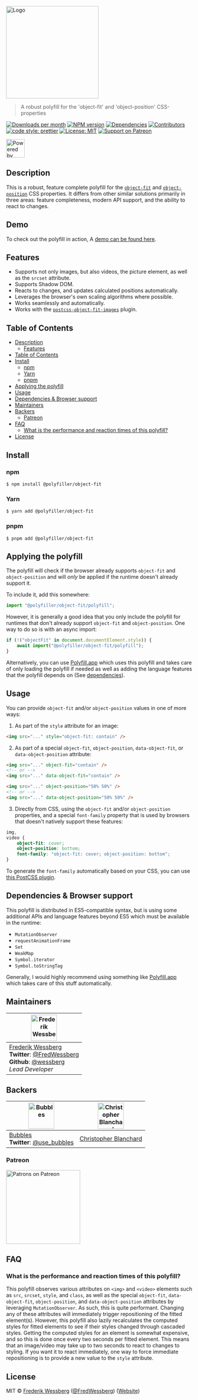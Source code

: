 <!-- SHADOW_SECTION_LOGO_START -->

<div><img alt="Logo" src="https://raw.githubusercontent.com/polyfiller-org/polyfiller/master/packages/library/css/object-fit/documentation/asset/logo.png" height="250"   /></div>

<!-- SHADOW_SECTION_LOGO_END -->

<!-- SHADOW_SECTION_DESCRIPTION_SHORT_START -->

> A robust polyfill for the 'object-fit' and 'object-position' CSS-properties

<!-- SHADOW_SECTION_DESCRIPTION_SHORT_END -->

<!-- SHADOW_SECTION_BADGES_START -->

<a href="https://npmcharts.com/compare/%40polyfiller%2Fobject-fit?minimal=true"><img alt="Downloads per month" src="https://img.shields.io/npm/dm/%40polyfiller%2Fobject-fit.svg"    /></a>
<a href="https://www.npmjs.com/package/%40polyfiller%2Fobject-fit"><img alt="NPM version" src="https://badge.fury.io/js/%40polyfiller%2Fobject-fit.svg"    /></a>
<a href="https://david-dm.org/polyfiller-org/library"><img alt="Dependencies" src="https://img.shields.io/david/polyfiller-org%2Flibrary.svg"    /></a>
<a href="https://github.com/polyfiller-org/library/graphs/contributors"><img alt="Contributors" src="https://img.shields.io/github/contributors/polyfiller-org%2Flibrary.svg"    /></a>
<a href="https://github.com/prettier/prettier"><img alt="code style: prettier" src="https://img.shields.io/badge/code_style-prettier-ff69b4.svg"    /></a>
<a href="https://opensource.org/licenses/MIT"><img alt="License: MIT" src="https://img.shields.io/badge/License-MIT-yellow.svg"    /></a>
<a href="https://www.patreon.com/bePatron?u=11315442"><img alt="Support on Patreon" src="https://img.shields.io/badge/patreon-donate-green.svg"    /></a>

<!-- SHADOW_SECTION_BADGES_END -->

<div><img alt="Powered by Polyfiller" src="https://raw.githubusercontent.com/polyfiller-org/polyfiller/master/documentation/asset/logo-color-powered-by.png" height="50"   /></div>

<!-- SHADOW_SECTION_DESCRIPTION_LONG_START -->

## Description

<!-- SHADOW_SECTION_DESCRIPTION_LONG_END -->

This is a robust, feature complete polyfill for the [`object-fit`](https://developer.mozilla.org/en-US/docs/Web/CSS/object-fit) and [`object-position`](https://developer.mozilla.org/en-US/docs/Web/CSS/object-position) CSS properties.
It differs from other similar solutions primarily in three areas: feature completeness, modern API support, and the ability to react to changes.

## Demo

To check out the polyfill in action, A [demo can be found here](https://object-fit.netlify.app).

<!-- SHADOW_SECTION_FEATURES_START -->

## Features

<!-- SHADOW_SECTION_FEATURES_END -->

- Supports not only images, but also videos, the picture element, as well as the `srcset` attribute.
- Supports Shadow DOM.
- Reacts to changes, and updates calculated positions automatically.
- Leverages the browser's own scaling algorithms where possible.
- Works seamlessly and automatically.
- Works with the [`postcss-object-fit-images`](https://github.com/ronik-design/postcss-object-fit-images) plugin.

<!-- SHADOW_SECTION_FEATURE_IMAGE_START -->

<!-- SHADOW_SECTION_FEATURE_IMAGE_END -->

<!-- SHADOW_SECTION_TOC_START -->

## Table of Contents

- [Description](#description)
  - [Features](#features)
- [Table of Contents](#table-of-contents)
- [Install](#install)
  - [npm](#npm)
  - [Yarn](#yarn)
  - [pnpm](#pnpm)
- [Applying the polyfill](#applying-the-polyfill)
- [Usage](#usage)
- [Dependencies & Browser support](#dependencies--browser-support)
- [Maintainers](#maintainers)
- [Backers](#backers)
  - [Patreon](#patreon)
- [FAQ](#faq)
  - [What is the performance and reaction times of this polyfill?](#what-is-the-performance-and-reaction-times-of-this-polyfill)
- [License](#license)

<!-- SHADOW_SECTION_TOC_END -->

<!-- SHADOW_SECTION_INSTALL_START -->

## Install

### npm

```
$ npm install @polyfiller/object-fit
```

### Yarn

```
$ yarn add @polyfiller/object-fit
```

### pnpm

```
$ pnpm add @polyfiller/object-fit
```

<!-- SHADOW_SECTION_INSTALL_END -->

## Applying the polyfill

The polyfill will check if the browser already supports `object-fit` and `object-position` and will _only_ be applied if the runtime doesn't already support it.

To include it, add this somewhere:

```typescript
import "@polyfiller/object-fit/polyfill";
```

However, it is generally a good idea that you only include the polyfill for runtimes that don't already support `object-fit` and `object-position`.
One way to do so is with an async import:

```typescript
if (!("objectFit" in document.documentElement.style)) {
	await import("@polyfiller/object-fit/polyfill");
}
```

Alternatively, you can use [Polyfill.app](https://github.com/wessberg/Polyfiller) which uses this polyfill and takes care of only loading the polyfill if needed as well as adding the language features that the polyfill depends on (See [dependencies](#dependencies--browser-support)).

<!-- SHADOW_SECTION_USAGE_START -->

## Usage

<!-- SHADOW_SECTION_USAGE_END -->

You can provide `object-fit` and/or `object-position` values in one of more ways:

1. As part of the `style` attribute for an image:

```html
<img src="..." style="object-fit: contain" />
```

2. As part of a special `object-fit`, `object-position`, `data-object-fit`, or `data-object-position` attribute:

```html
<img src="..." object-fit="contain" />
<!-- or -->
<img src="..." data-object-fit="contain" />

<img src="..." object-position="50% 50%" />
<!-- or -->
<img src="..." data-object-position="50% 50%" />
```

3. Directly from CSS, using the `object-fit` and/or `object-position` properties, and a special `font-family` property that is used by browsers that doesn't natively support these features:

```css
img,
video {
	object-fit: cover;
	object-position: bottom;
	font-family: "object-fit: cover; object-position: bottom";
}
```

To generate the `font-family` automatically based on your CSS, you can use [this PostCSS plugin](https://github.com/ronik-design/postcss-object-fit-images).

## Dependencies & Browser support

This polyfill is distributed in ES5-compatible syntax, but is using some additional APIs and language features beyond ES5 which must be available in the runtime:

- `MutationObserver`
- `requestAnimationFrame`
- `Set`
- `WeakMap`
- `Symbol.iterator`
- `Symbol.toStringTag`

Generally, I would highly recommend using something like [Polyfill.app](https://github.com/wessberg/Polyfiller) which takes care of this stuff automatically.

<!-- SHADOW_SECTION_CONTRIBUTING_START -->

<!-- SHADOW_SECTION_CONTRIBUTING_END -->

<!-- SHADOW_SECTION_MAINTAINERS_START -->

## Maintainers

| <a href="mailto:frederikwessberg@hotmail.com"><img alt="Frederik Wessberg" src="https://avatars2.githubusercontent.com/u/20454213?s=460&v=4" height="70"   /></a>                                                                |
| -------------------------------------------------------------------------------------------------------------------------------------------------------------------------------------------------------------------------------- |
| [Frederik Wessberg](mailto:frederikwessberg@hotmail.com)<br><strong>Twitter</strong>: [@FredWessberg](https://twitter.com/FredWessberg)<br><strong>Github</strong>: [@wessberg](https://github.com/wessberg)<br>_Lead Developer_ |

<!-- SHADOW_SECTION_MAINTAINERS_END -->

<!-- SHADOW_SECTION_BACKERS_START -->

## Backers

| <a href="https://usebubbles.com"><img alt="Bubbles" src="https://uploads-ssl.webflow.com/5d682047c28b217055606673/5e5360be16879c1d0dca6514_icon-thin-128x128%402x.png" height="70"   /></a> | <a href="https://github.com/cblanc"><img alt="Christopher Blanchard" src="https://avatars0.githubusercontent.com/u/2160685?s=400&v=4" height="70"   /></a> |
| ------------------------------------------------------------------------------------------------------------------------------------------------------------------------------------------- | ---------------------------------------------------------------------------------------------------------------------------------------------------------- |
| [Bubbles](https://usebubbles.com)<br><strong>Twitter</strong>: [@use_bubbles](https://twitter.com/use_bubbles)                                                                              | [Christopher Blanchard](https://github.com/cblanc)                                                                                                         |

### Patreon

<a href="https://www.patreon.com/bePatron?u=11315442"><img alt="Patrons on Patreon" src="https://img.shields.io/endpoint.svg?url=https://shieldsio-patreon.herokuapp.com/wessberg"  width="200"  /></a>

<!-- SHADOW_SECTION_BACKERS_END -->

<!-- SHADOW_SECTION_FAQ_START -->

## FAQ

<!-- SHADOW_SECTION_FAQ_END -->

### What is the performance and reaction times of this polyfill?

This polyfill observes various attributes on `<img>` and `<video>` elements such as `src`, `srcset`, `style`, and `class`, as well as the special `object-fit`, `data-object-fit`, `object-position`, and `data-object-position` attributes by leveraging `MutationObserver`. As such,
this is quite performant. Changing any of these attributes will immediately trigger repositioning of the fitted element(s). However, this polyfill also lazily recalculates the computed styles for fitted elements to see if their styles changed through cascaded styles. Getting the computed
styles for an element is somewhat expensive, and so this is done once every two seconds per fitted element. This means that an image/video may take up to two seconds to react to changes to styling. If you want it to react immediately, one way to force immediate repositioning is to provide a new value to the `style` attribute.

<!-- SHADOW_SECTION_LICENSE_START -->

## License

MIT © [Frederik Wessberg](mailto:frederikwessberg@hotmail.com) ([@FredWessberg](https://twitter.com/FredWessberg)) ([Website](https://github.com/wessberg))

<!-- SHADOW_SECTION_LICENSE_END -->
